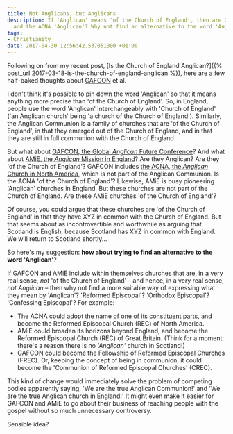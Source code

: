 ```yaml
---
title: Not Anglicans, but Anglicans
description: If 'Anglican' means 'of the Church of England', then are GAFCON, AMiE
  and the ACNA 'Anglican'? Why not find an alternative to the word 'Anglican'?
tags:
- Christianity
date: 2017-04-30 12:56:42.537051000 +01:00
---
```

Following on from my recent post, [Is the Church of England Anglican?]({% post_url 2017-03-18-is-the-church-of-england-anglican %}), here are a few half-baked thoughts about [GAFCON](https://www.gafcon.org/) et al.

I don't think it's possible to pin down the word 'Anglican' so that it means anything more precise than 'of the Church of England'. So, in England, people use the word 'Anglican' interchangeably with 'Church of England' ('an Anglican church' being 'a church of the Church of England'). Similarly, the Anglican Communion is a family of churches that are 'of the Church of England', in that they emerged out of the Church of England, and in that they are still in full communion with the Church of England.

But what about [GAFCON, the Global _Anglican_ Future Conference](https://www.gafcon.org/)? And what about [AMiE, the _Anglican_ Mission in England](https://anglicanmissioninengland.org/)? Are they Anglican? Are they 'of the Church of England'? GAFCON includes [the ACNA, the _Anglican_ Church in North America](http://anglicanchurch.net/), which is not part of the Anglican Communion. Is the ACNA 'of the Church of England'? Likewise, AMiE is busy pioneering 'Anglican' churches in England. But these churches are not part of the Church of England. Are these AMiE churches 'of the Church of England'?

Of course, you could argue that these churches are 'of the Church of England' in that they have XYZ in common with the Church of England. But that seems about as incontrovertible and worthwhile as arguing that Scotland is English, because Scotland has XYZ in common with England. We will return to Scotland shortly...

So here's my suggestion: **how about trying to find an alternative to the word 'Anglican'**?

If GAFCON and AMiE include within themselves churches that are, in a very real sense, _not_ 'of the Church of England' &ndash; and hence, in a very real sense, _not Anglican_ &ndash; then why not find a more suitable way of expressing what they mean by 'Anglican'? 'Reformed Episcopal'? 'Orthodox Episcopal'? 'Confessing Episcopal'? For example:

* The ACNA could adopt the name of [one of its constituent parts](http://www.rechurch.org/), and become the Reformed Episcopal Church (REC) of North America.
* AMiE could broaden its horizons beyond England, and become the Reformed Episcopal Church (REC) of Great Britain. (Think for a moment: there's a reason there is no _'Anglican'_ church in Scotland!)
* GAFCON could become the Fellowship of Reformed Episcopal Churches (FREC). Or, keeping the concept of being in communion, it could become the 'Communion of Reformed Episcopal Churches' (CREC).

This kind of change would immediately solve the problem of competing bodies apparently saying, 'We are the true Anglican Communion!' and 'We are the true Anglican church in England!' It might even make it easier for GAFCON and AMiE to go about their business of reaching people with the gospel without so much unnecessary controversy.

Sensible idea?
